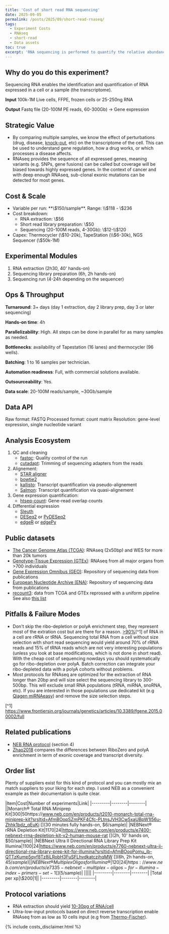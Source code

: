 ```yaml
---
title: 'Cost of short read RNA sequencing'
date: 2025-09-05
permalink: /posts/2025/09/short-read-rnaseq/
tags:
  - Experiment Costs
  - RNAseq
  - short-read
  - Data assets
toc: true
excerpt: 'RNA sequencing is performed to quantify the relative abundance of various RNA in a sample.'
---
```


## Why do you do this experiment?

Sequencing RNA enables the identification and quantification of RNA expressed in a cell or a sample (the transcriptome).

**Input** 100k-1M Live cells, FFPE, frozen cells or 25-250ng RNA

**Output** Fastq file (20-100M PE reads, 60-300Gb) -> Gene expression

## Strategic Value

- By comparing multiple samples, we know the effect of perturbations (drug, disease, [knock-out](/2025-09-02-single-ko.md), etc) on the transcriptome of the cell. This can be used to understand gene regulation, how a drug works, or which processes a disease affects.
- RNAseq provides the sequence of all expressed genes, meaning variants (e.g. SNPs, gene fusions) can be called but coverage will be biased towards highly expressed genes.
In the context of cancer and with deep enough RNAseq, sub-clonal exonic mutations can be detected for most genes.

## Cost & Scale

- Variable per run: **\\$150/sample**. Range: \\$118 - \\$236
- Cost breakdown:
    + RNA extraction: \\$56
    + Short read library preparation: \\$50
    + Sequencing (20-100M reads, 4-30Gb): \\$12-\\$120
- Capex: Thermocycler (\\$10-20k), TapeStation (\\$6-30k), NGS Sequencer (\\$50k-1M)

## Experimental Modules

1. RNA extraction (2h30, 40' hands-on)
2. Sequencing library preparation (6h, 2h hands-on)
3. Sequencing run (4-24h depending on the sequencer)

## Ops & Throughput

**Turnaround**: 3+ days (day 1 extraction, day 2 library prep, day 3 or later sequencing)

**Hands-on time**: 4h

**Parallelizability**: High. All steps can be done in parallel for as many samples as needed.

**Bottlenecks**: availability of Tapestation (16 lanes) and thermocycler (96 wells).

**Batching**: 1 to 16 samples per technician.

**Automation readiness**: Full, with commercial solutions available.

**Outsourceability**: Yes.

**Data scale**: 20-100M reads/sample, ~30Gb/sample

## Data API
Raw format: FASTQ
Processed format: count matrix
Resolution: gene-level expression, single nucleotide variant

## Analysis Ecosystem

1. QC and cleaning
    - [fastqc](https://www.bioinformatics.babraham.ac.uk/projects/fastqc/): Quality control of the run
    - [cutadapt](https://cutadapt.readthedocs.io/en/stable/): Trimming of sequencing adapters from the reads
2. Alignement:
    - [STAR aligner](https://hbctraining.github.io/Intro-to-rnaseq-hpc-O2/lessons/03_alignment.html)
    - [bowtie2](https://bowtie-bio.sourceforge.net/bowtie2/index.shtml) 
    - [kallisto](https://pachterlab.github.io/kallisto/about): Transcript quantification via pseudo-alignement
    - [Salmon](https://combine-lab.github.io/salmon/): Transcript quantification via quasi-alignement
3. Gene expression quantification:
    - [htseq-count](https://htseq.readthedocs.io/en/release_0.11.1/count.html): Gene-read overlap counts
4. Differential expression
    - [Sleuth](https://pachterlab.github.io/sleuth_walkthroughs/trapnell/analysis.html)
    - [DESeq2](https://bioconductor.org/packages/release/bioc/html/DESeq2.html) or [PyDESeq2](https://pydeseq2.readthedocs.io/en/stable/)
    <!-- - [glmgampoi](https://bioconductor.org/packages/release/bioc/html/glmGamPoi.html) -->
    - [edgeR](https://bioconductor.org/packages/release/bioc/html/edgeR.html) or [edgePy](https://edgepy.readthedocs.io/en/latest/index.html)

## Public datasets

- [The Cancer Genome Atlas (TCGA)](https://www.cancer.gov/ccg/research/genome-sequencing/tcga): RNAseq (2x50bp) and WES for more than 20k tumors
- [Genotype-Tissue Expression (GTEx)](https://gtexportal.org/home/): RNAseq from all major organs from >700 individuals
- [Gene Expression Omnibus (GEO)](https://www.ncbi.nlm.nih.gov/geo/): Repository of sequencing data from publications
- [European Nucleotide Archive (ENA)](https://www.ebi.ac.uk/ena/browser/home): Repository of sequencing data from publications
- [recount3](https://rna.recount.bio/): data from TCGA and GTEx reprossed with a uniform pipeline
See also [this list](https://bigomics.ch/blog/ultimate-guide-to-public-rnaseq-and-sc-rna-seq-databases/)

## Pitfalls & Failure Modes

- Don't skip the ribo-depletion or polyA enrichment step, they represent most of the extration cost but are there for a reason. [>90%](https://www.frontiersin.org/files/Articles/127231/fgene-06-00002-HTML/image_m/fgene-06-00002-t001.jpg)[^1] of RNA in a cell are rRNA or tRNA. Sequencing total RNA from a cell without size selection with short read sequencing would yield around 70% of rRNA reads and 15% of tRNA reads which are not very interesting populations (unless you look at base modifications, which is not done in short read). With the cheap cost of sequencing nowdays you should systematically go for ribo-depletion over polyA. Batch correction can integrate your ribo-depleted data with a polyA cohorts without problems.
- Most protocols for RNAseq are optimized for the extraction of RNA longer than 20bp and will size select the sequencing library to 300-500bp. This will exclude small RNA populations (tRNA, miRNA, snoRNA, etc). If you are interested in those populations use dedicated kit (e.g [Qiagen miRNAeasy](https://www.qiagen.com/us/product-categories/discovery-and-translational-research/dna-rna-purification/rna-purification/mirna)) and remove the size selection steps.

[^1] https://www.frontiersin.org/journals/genetics/articles/10.3389/fgene.2015.00002/full

## Related publications

- [NEB RNA protocol](https://www.neb.com/en/-/media/nebus/files/manuals/manuale7760_e7765-w-umi-rna-adaptors-e7416.pdf) (section 4)
- [Zhao2018](https://www.nature.com/articles/s41598-018-23226-4) compares the differences between RiboZero and polyA enrichment in term of exonic coverage and transcript diversity.

## Order list

Plenty of suppliers exist for this kind of protocol and you can mostly mix an match suppliers to your liking for each step. I used NEB as a convenient example as their documentation is quite clear.

|Item|Cost|Number of experiments|Link|
|---------|--------|--------|
||Monarch® Total RNA Miniprep Kit|300|50https://www.neb.com/en/products/t2010-monarch-total-rna-miniprep-kit?srsltid=AfmBOopSZmPKF4Cfc-PLtnsJVH3Cw5xaUBpW1I56u-Zhhk1bdz_qEuKi [](30 minutes fully hands-on, $6/sample)|
|NEBNext® rRNA Depletion Kit|1170|24|https://www.neb.com/en/products/e7400-nebnext-rrna-depletion-kit-v2-human-mouse-rat [](2h, 10' hands on, $50/sample)|
|NEBNext Ultra II Directional RNA Library Prep Kit Illumina|1100|24|https://www.neb.com/en/products/e7760-nebnext-ultra-ii-directional-rna-library-prep-kit-for-illumina?srsltid=AfmBOooPomu_ib-QTTzKump5qvf8Tz8iLRobH3FuSFLhvdkatczjhqMW [](6h, 2h hands-on, $45/sample)|
|NEBNext® Multiplex Oligos for Illumina®|120|24|https://www.neb.com/en/products/e7335-nebnext-multiplex-oligos-for-illumina-index-primers-set-1 []($5/sample)|
|||||
|---------|--------|--------|
|Total per xp|\\$200|1||
|---------|--------|--------|

## Protocol variations

- RNA extraction should yield [10-30pg of RNA/cell](https://www.qiagen.com/us/resources/faq/2946)
- Ultra-low-input protocols based on direct reverse transcription enable RNAseq from as low as 10 cells input (e.g from [Thermo-Fischer](https://www.thermofisher.com/fr/fr/home/life-science/pcr/reverse-transcription/superscript-cellsdirect.html)).


{% include costs_disclaimer.html %}

